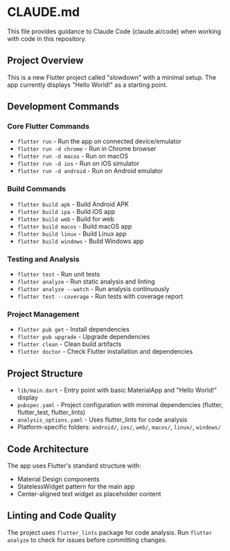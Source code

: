 # CLAUDE.md

This file provides guidance to Claude Code (claude.ai/code) when working with code in this repository.

## Project Overview

This is a new Flutter project called "slowdown" with a minimal setup. The app currently displays "Hello World!" as a starting point.

## Development Commands

### Core Flutter Commands
- `flutter run` - Run the app on connected device/emulator
- `flutter run -d chrome` - Run in Chrome browser
- `flutter run -d macos` - Run on macOS
- `flutter run -d ios` - Run on iOS simulator
- `flutter run -d android` - Run on Android emulator

### Build Commands
- `flutter build apk` - Build Android APK
- `flutter build ipa` - Build iOS app
- `flutter build web` - Build for web
- `flutter build macos` - Build macOS app
- `flutter build linux` - Build Linux app
- `flutter build windows` - Build Windows app

### Testing and Analysis
- `flutter test` - Run unit tests
- `flutter analyze` - Run static analysis and linting
- `flutter analyze --watch` - Run analysis continuously
- `flutter test --coverage` - Run tests with coverage report

### Project Management
- `flutter pub get` - Install dependencies
- `flutter pub upgrade` - Upgrade dependencies
- `flutter clean` - Clean build artifacts
- `flutter doctor` - Check Flutter installation and dependencies

## Project Structure

- `lib/main.dart` - Entry point with basic MaterialApp and "Hello World!" display
- `pubspec.yaml` - Project configuration with minimal dependencies (flutter, flutter_test, flutter_lints)
- `analysis_options.yaml` - Uses flutter_lints for code analysis
- Platform-specific folders: `android/`, `ios/`, `web/`, `macos/`, `linux/`, `windows/`

## Code Architecture

The app uses Flutter's standard structure with:
- Material Design components
- StatelessWidget pattern for the main app
- Center-aligned text widget as placeholder content

## Linting and Code Quality

The project uses `flutter_lints` package for code analysis. Run `flutter analyze` to check for issues before committing changes.